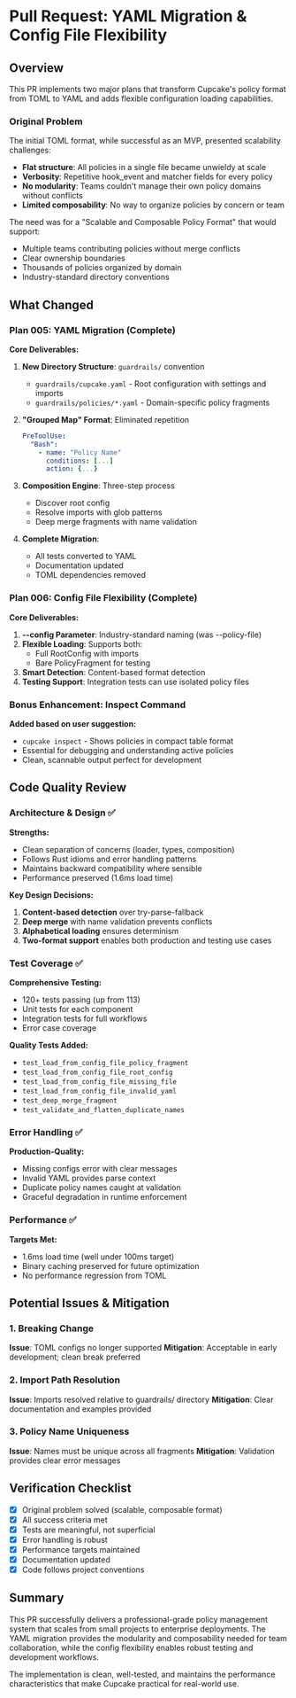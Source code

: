 # Pull Request: YAML Migration & Config File Flexibility

## Overview

This PR implements two major plans that transform Cupcake's policy format from TOML to YAML and adds flexible configuration loading capabilities.

### Original Problem

The initial TOML format, while successful as an MVP, presented scalability challenges:
- **Flat structure**: All policies in a single file became unwieldy at scale
- **Verbosity**: Repetitive hook_event and matcher fields for every policy
- **No modularity**: Teams couldn't manage their own policy domains without conflicts
- **Limited composability**: No way to organize policies by concern or team

The need was for a "Scalable and Composable Policy Format" that would support:
- Multiple teams contributing policies without merge conflicts
- Clear ownership boundaries
- Thousands of policies organized by domain
- Industry-standard directory conventions

## What Changed

### Plan 005: YAML Migration (Complete)

**Core Deliverables:**
1. **New Directory Structure**: `guardrails/` convention
   - `guardrails/cupcake.yaml` - Root configuration with settings and imports
   - `guardrails/policies/*.yaml` - Domain-specific policy fragments

2. **"Grouped Map" Format**: Eliminated repetition
   ```yaml
   PreToolUse:
     "Bash":
       - name: "Policy Name"
         conditions: [...]
         action: {...}
   ```

3. **Composition Engine**: Three-step process
   - Discover root config
   - Resolve imports with glob patterns
   - Deep merge fragments with name validation

4. **Complete Migration**: 
   - All tests converted to YAML
   - Documentation updated
   - TOML dependencies removed

### Plan 006: Config File Flexibility (Complete)

**Core Deliverables:**
1. **--config Parameter**: Industry-standard naming (was --policy-file)
2. **Flexible Loading**: Supports both:
   - Full RootConfig with imports
   - Bare PolicyFragment for testing
3. **Smart Detection**: Content-based format detection
4. **Testing Support**: Integration tests can use isolated policy files

### Bonus Enhancement: Inspect Command

**Added based on user suggestion:**
- `cupcake inspect` - Shows policies in compact table format
- Essential for debugging and understanding active policies
- Clean, scannable output perfect for development

## Code Quality Review

### Architecture & Design ✅

**Strengths:**
- Clean separation of concerns (loader, types, composition)
- Follows Rust idioms and error handling patterns
- Maintains backward compatibility where sensible
- Performance preserved (1.6ms load time)

**Key Design Decisions:**
1. **Content-based detection** over try-parse-fallback
2. **Deep merge** with name validation prevents conflicts
3. **Alphabetical loading** ensures determinism
4. **Two-format support** enables both production and testing use cases

### Test Coverage ✅

**Comprehensive Testing:**
- 120+ tests passing (up from 113)
- Unit tests for each component
- Integration tests for full workflows
- Error case coverage

**Quality Tests Added:**
- `test_load_from_config_file_policy_fragment`
- `test_load_from_config_file_root_config`
- `test_load_from_config_file_missing_file`
- `test_load_from_config_file_invalid_yaml`
- `test_deep_merge_fragment`
- `test_validate_and_flatten_duplicate_names`

### Error Handling ✅

**Production-Quality:**
- Missing configs error with clear messages
- Invalid YAML provides parse context
- Duplicate policy names caught at validation
- Graceful degradation in runtime enforcement

### Performance ✅

**Targets Met:**
- 1.6ms load time (well under 100ms target)
- Binary caching preserved for future optimization
- No performance regression from TOML

## Potential Issues & Mitigation

### 1. Breaking Change
**Issue**: TOML configs no longer supported
**Mitigation**: Acceptable in early development; clean break preferred

### 2. Import Path Resolution
**Issue**: Imports resolved relative to guardrails/ directory
**Mitigation**: Clear documentation and examples provided

### 3. Policy Name Uniqueness
**Issue**: Names must be unique across all fragments
**Mitigation**: Validation provides clear error messages

## Verification Checklist

- [x] Original problem solved (scalable, composable format)
- [x] All success criteria met
- [x] Tests are meaningful, not superficial
- [x] Error handling is robust
- [x] Performance targets maintained
- [x] Documentation updated
- [x] Code follows project conventions

## Summary

This PR successfully delivers a professional-grade policy management system that scales from small projects to enterprise deployments. The YAML migration provides the modularity and composability needed for team collaboration, while the config flexibility enables robust testing and development workflows.

The implementation is clean, well-tested, and maintains the performance characteristics that make Cupcake practical for real-world use.